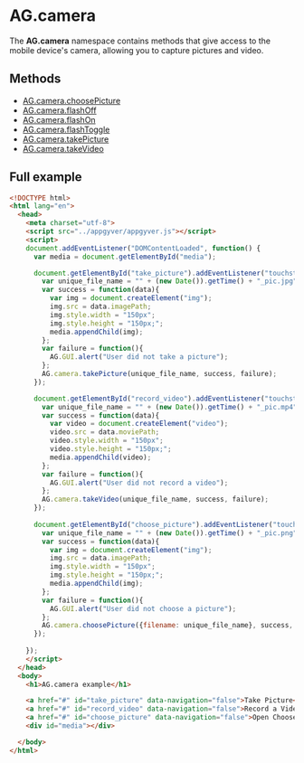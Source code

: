# AG.camera #

The **AG.camera** namespace contains methods that give access to the mobile device's camera, allowing you to capture pictures and video.

## Methods ##
* [AG.camera.choosePicture](methods/choosePicture.md)
* [AG.camera.flashOff](methods/flashOff.md)
* [AG.camera.flashOn](methods/flashOn.md)
* [AG.camera.flashToggle](methods/flashToggle.md)
* [AG.camera.takePicture](methods/takePicture.md)
* [AG.camera.takeVideo](methods/takeVideo.md)


## Full example ##

```html
<!DOCTYPE html>
<html lang="en">
  <head>
    <meta charset="utf-8">
    <script src="../appgyver/appgyver.js"></script>
    <script>
    document.addEventListener("DOMContentLoaded", function() {
      var media = document.getElementById("media");

      document.getElementById("take_picture").addEventListener("touchstart", function(){
        var unique_file_name = "" + (new Date()).getTime() + "_pic.jpg";
        var success = function(data){
          var img = document.createElement("img");
          img.src = data.imagePath;
          img.style.width = "150px";
          img.style.height = "150px;";
          media.appendChild(img);
        };
        var failure = function(){
          AG.GUI.alert("User did not take a picture");
        };
        AG.camera.takePicture(unique_file_name, success, failure);
      });

      document.getElementById("record_video").addEventListener("touchstart", function(){
        var unique_file_name = "" + (new Date()).getTime() + "_pic.mp4";
        var success = function(data){
          var video = document.createElement("video");
          video.src = data.moviePath;
          video.style.width = "150px";
          video.style.height = "150px;";
          media.appendChild(video);
        };
        var failure = function(){
          AG.GUI.alert("User did not record a video");
        };
        AG.camera.takeVideo(unique_file_name, success, failure);
      });
      
      document.getElementById("choose_picture").addEventListener("touchstart", function(){
        var unique_file_name = "" + (new Date()).getTime() + "_pic.png";
        var success = function(data){
          var img = document.createElement("img");
          img.src = data.imagePath;
          img.style.width = "150px";
          img.style.height = "150px;";
          media.appendChild(img);
        };
        var failure = function(){
          AG.GUI.alert("User did not choose a picture");
        };
        AG.camera.choosePicture({filename: unique_file_name}, success, failure);
      });
      
    });
    </script>
  </head>
  <body>
    <h1>AG.camera example</h1>

    <a href="#" id="take_picture" data-navigation="false">Take Picture</a><br><br>
    <a href="#" id="record_video" data-navigation="false">Record a Video</a><br><br>
    <a href="#" id="choose_picture" data-navigation="false">Open Choose Picture Dialogue</a>
    <div id="media"></div>

  </body>
</html>
```